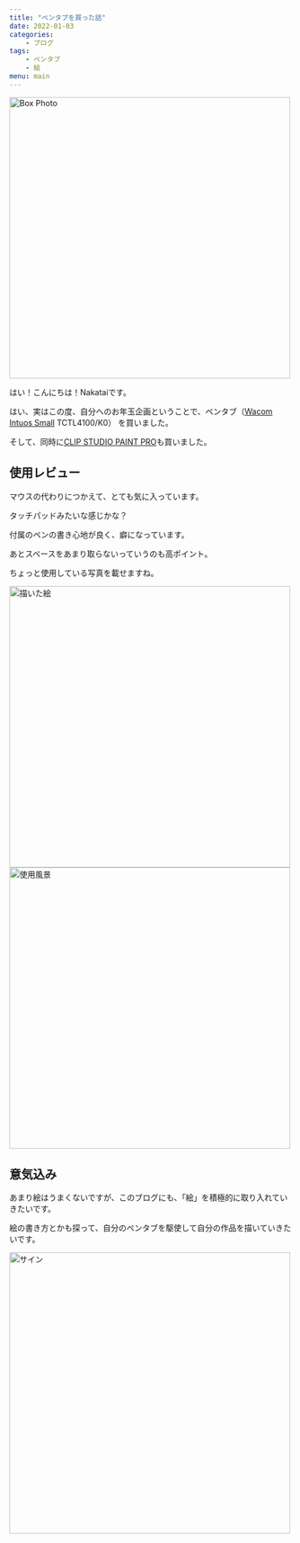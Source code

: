 ```yaml
---
title: "ペンタブを買った話"
date: 2022-01-03
categories:
    - ブログ
tags:
    - ペンタブ
    - 絵
menu: main
---
```


<img src="https://i.imgur.com/ZqIh2gK.jpg" alt="Box Photo" width="500">

はい！こんにちは！Nakataiです。

はい、実はこの度、自分へのお年玉企画ということで、ペンタブ（[Wacom Intuos Small](https://amzn.to/3ER0j7M) TCTL4100/K0）
を買いました。

そして、同時に[CLIP STUDIO PAINT PRO](https://www.clipstudio.net)も買いました。

## 使用レビュー

マウスの代わりにつかえて、とても気に入っています。

タッチパッドみたいな感じかな？

付属のペンの書き心地が良く、癖になっています。

あとスペースをあまり取らないっていうのも高ポイント。

ちょっと使用している写真を載せますね。

<img src="https://i.imgur.com/OhGru2d.png" width="500" alt="描いた絵">

<img src="https://i.imgur.com/ZYY0mWg.jpg" width="500" alt="使用風景">

## 意気込み

あまり絵はうまくないですが、このブログにも、「絵」を積極的に取り入れていきたいです。

絵の書き方とかも探って、自分のペンタブを駆使して自分の作品を描いていきたいです。

  <img src="https://cdn.nakatai.ga/img/sign.webp" width="500" alt="サイン">

<Disqus>
